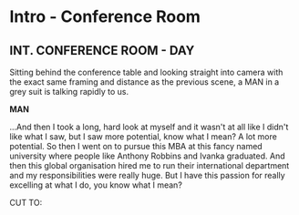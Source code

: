 # Intro - Conference Room

## INT. CONFERENCE ROOM - DAY



Sitting behind the conference table and looking straight into camera with the exact same framing and distance as the previous scene, a MAN in a grey suit is talking rapidly to us.



**MAN**

...And then I took a long, hard look at myself and it wasn't at all like I didn't like what I saw, but I saw more potential, know what I mean? A lot more potential. So then I went on to pursue this MBA at this fancy named university where people like Anthony Robbins and Ivanka graduated. And then this global organisation hired me to run their international department and my responsibilities were really huge. But I have this passion for really excelling at what I do, you know what I mean?

CUT TO:

